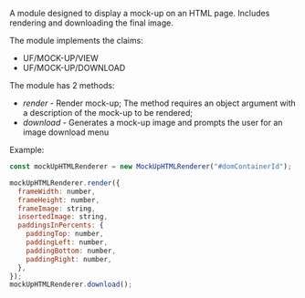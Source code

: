 A module designed to display a mock-up on an HTML page. Includes rendering and downloading the final image.

The module implements the claims:

- UF/MOCK-UP/VIEW
- UF/MOCK-UP/DOWNLOAD

The module has 2 methods:

- _render_ - Render mock-up; The method requires an object argument with a description of the mock-up to be rendered;
- _download_ - Generates a mock-up image and prompts the user for an image download menu

Example:

```js
const mockUpHTMLRenderer = new MockUpHTMLRenderer("#domContainerId");

mockUpHTMLRenderer.render({
  frameWidth: number,
  frameHeight: number,
  frameImage: string,
  insertedImage: string,
  paddingsInPercents: {
    paddingTop: number,
    paddingLeft: number,
    paddingBottom: number,
    paddingRight: number,
  },
});
mockUpHTMLRenderer.download();
```
